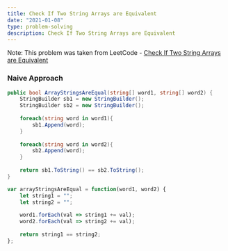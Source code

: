 ```yaml
---
title: Check If Two String Arrays are Equivalent
date: "2021-01-08"
type: problem-solving
description: Check If Two String Arrays are Equivalent
---
```


Note: This problem was taken from LeetCode - [Check If Two String Arrays are Equivalent](https://leetcode.com/problems/check-if-two-string-arrays-are-equivalent/)

### Naive Approach

```csharp
public bool ArrayStringsAreEqual(string[] word1, string[] word2) {
	StringBuilder sb1 = new StringBuilder();
	StringBuilder sb2 = new StringBuilder();
	
	foreach(string word in word1){
		sb1.Append(word);
	}
	
	foreach(string word in word2){
		sb2.Append(word);
	}
	
	return sb1.ToString() == sb2.ToString();
}
```

```javascript
var arrayStringsAreEqual = function(word1, word2) {
    let string1 = "";
    let string2 = "";
    
    word1.forEach(val => string1 += val);
    word2.forEach(val => string2 += val);
    
    return string1 == string2;
};
```
